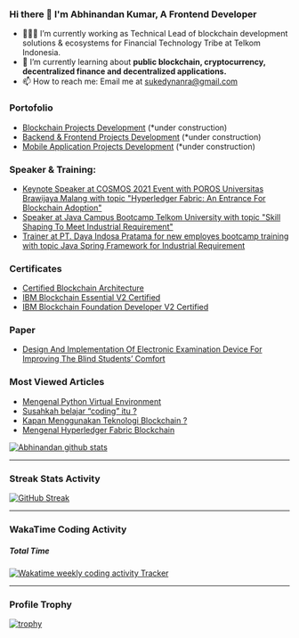### Hi there 👋 I'm Abhinandan Kumar, A Frontend Developer

- 👨🏻‍💻 I’m currently working as Technical Lead of blockchain development solutions & ecosystems for Financial Technology Tribe at Telkom Indonesia.
- 🔬 I’m currently learning about <b>public blockchain, cryptocurrency, decentralized finance and decentralized applications.</b>
- 📫 How to reach me: Email me at sukedynanra@gmail.com
<!--
---
| <a href="https://github.com/abhinandan2905"><img align="center" src="https://github-readme-stats.vercel.app/api?username=abhinandan2905&show_icons=true&include_all_commits=true&theme=buefy&hide_border=true&count_private=true" alt="Abhinandan github stats" /></a> | <a href="https://github.com/Nanra"><img align="center" src="https://github-readme-stats.vercel.app/api/top-langs/?username=abhinandan2905&layout=compact&theme=buefy&hide_border=true&langs_count=8&count_private=true" /></a> |
| ------------- | ------------- |

---
-->

### Portofolio
* [Blockchain Projects Development](https://github.com/Nanra/Nanra/blob/main/blockchain-dev.md) (*under construction)
* [Backend & Frontend Projects Development](https://github.com/Nanra/Nanra/blob/main/website-dev.md) (*under construction)
* [Mobile Application Projects Development](https://github.com/Nanra/Nanra/blob/main/mobile-dev.md) (*under construction)

### Speaker & Training:
* [Keynote Speaker at COSMOS 2021 Event with POROS Universitas Brawijaya Malang with topic "Hyperledger Fabric: An Entrance For Blockchain Adoption"](https://youtu.be/8fmsPPaxGdA)
* [Speaker at Java Campus Bootcamp Telkom University with topic "Skill Shaping To Meet Industrial Requirement"](https://instagram.fbdo2-1.fna.fbcdn.net/v/t51.2885-15/e35/70908932_2153349744966226_4663941722369372511_n.jpg?_nc_ht=instagram.fbdo2-1.fna.fbcdn.net&_nc_cat=110&_nc_ohc=0AuGNCAUrNkAX9OTcdk&tn=IlFw3uy_B_OtwpRF&edm=ALQROFkBAAAA&ccb=7-4&ig_cache_key=MjE1MDc4MTEzODA0MTczNzM1NQ%3D%3D.2-ccb7-4&oh=00_AT_7-6smV0LMeUT-1d35iR4TV_Ce5J-EEgWEYib72tXUeg&oe=620C46F4&_nc_sid=30a2ef)
* [Trainer at PT. Daya Indosa Pratama for new employes bootcamp training with topic Java Spring Framework for Industrial Requirement](http://dayaindosa.com/careers.aspx)

### Certificates
* [Certified Blockchain Architecture](https://www.credential.net/9d1345a7-9116-4883-a664-1fad1e8fbc48#gs.3oeb87)
* [IBM Blockchain Essential V2 Certified](https://www.credly.com/badges/fa7c9ce3-dc3a-441c-96b2-277387a5f9d5)
* [IBM Blockchain Foundation Developer V2 Certified](https://www.credly.com/badges/3f046a2f-0701-4dd3-9ed6-eef01bfcc540/public_url)

### Paper
* [Design And Implementation Of Electronic Examination
Device For Improving The Blind Students’ Comfort](https://jestec.taylors.edu.my/Vol%2016%20issue%201%20February%202021/16_1_56.pdf)

### Most Viewed Articles
* [Mengenal Python Virtual Environment](https://nanrasukedy.medium.com/mengenal-python-virtual-environment-fc61e5d299d3)
* [Susahkah belajar “coding” itu ?](https://nanrasukedy.medium.com/susahkah-belajar-coding-itu-3bd08b966fc9)
* [Kapan Menggunakan Teknologi Blockchain ?](https://medium.com/@nanrasukedy/kapan-menggunakan-teknologi-blockchain-22d92194a950)
* [Mengenal Hyperledger Fabric Blockchain](https://nanrasukedy.medium.com/mengenal-hyperledger-fabric-blockchain-d7cd1810c00b)



<a href="https://github.com/Nanra"><img align="center" src="https://github-readme-stats.vercel.app/api?username=abhinandan2905&show_icons=true&include_all_commits=true&theme=swift&hide_border=true&count_private=true" alt="Abhinandan github stats" /></a>

---

### Streak Stats Activity
[![GitHub Streak](http://github-readme-streak-stats.herokuapp.com?user=abhinandan2905&theme=default&date_format=M%20j%5B%2C%20Y%5D)](https://git.io/streak-stats)

---

### WakaTime Coding Activity

##### Total Time
<a href="https://wakatime.com/@nanrasukedy" title="Data update every midnight"><img src="https://wakatime.com/badge/user/08e276c7-e836-41e6-bac8-ed132d6ef681.svg?style=for-the-badge" alt="Wakatime weekly coding activity Tracker" /></a>


---

### Profile Trophy
[![trophy](https://github-profile-trophy.vercel.app/?username=abhinandan2905&theme=flat&no-bg=true&no-frame=true&column=8&margin-w=15&margin-h=15&rank=SSS,SS,S,AAA,AA,A,B,C,SECRET)](https://github.com/abhinandan2905/github-profile-trophy#about-rank)
